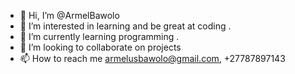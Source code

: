 - 👋 Hi, I’m @ArmelBawolo
- 👀 I’m interested in learning and be great at coding .
- 🌱 I’m currently learning programming .
- 💞️ I’m looking to collaborate on projects 
- 📫 How to reach me armelusbawolo@gmail.com, +27787897143 

<!---
ArmelBawolo/ArmelBawolo is a ✨ special ✨ repository because its `README.md` (this file) appears on your GitHub profile.
You can click the Preview link to take a look at your changes.
--->
